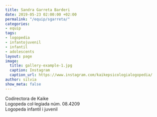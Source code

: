 ```yaml
---
title: Sandra Garreta Barderi
date: 2019-05-23 02:00:00 +02:00
permalink: "/equip/sgarreta/"
categories:
- equip
tags:
- logopedia
- infantojuvenil
- infantil
- adolescents
layout: page
image:
  title: gallery-example-1.jpg
  caption: Instagram
  caption_url: https://www.instagram.com/kaikepsicologialogopedia/
author: silvia
show_meta: false
---
```


Codirectora de Kaike<br>
Logopeda col·legiada núm. 08.4209<br>
Logopeda infantil i juvenil
